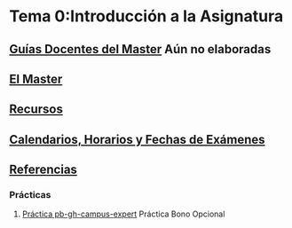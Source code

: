 # Tema 0:Introducción a la Asignatura 

## [Guías Docentes del Master](https://www.ull.es/apps/guias/guias/view_degree/670) Aún no elaboradas

## [El Master](../degree.md)

## [Recursos](../resources.md)

## [Calendarios, Horarios y Fechas de Exámenes](../timetables.md)

## [Referencias](../references.md)

### Prácticas

1. [Práctica pb-gh-campus-expert](practicas/pb-gh-campus-expert) Práctica Bono Opcional


